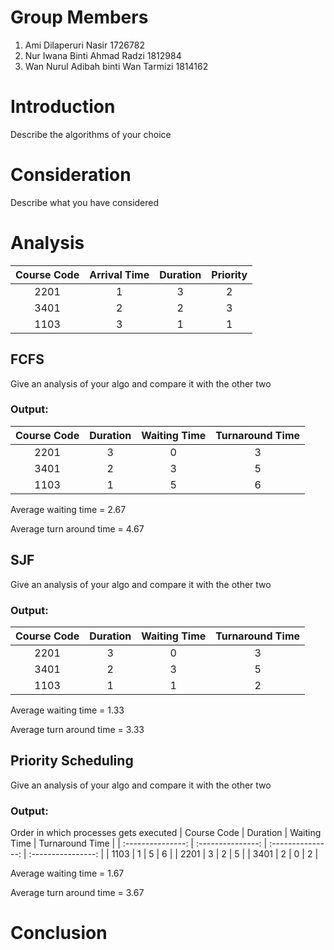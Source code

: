 # Group Members

1. Ami Dilaperuri Nasir  1726782
2. Nur Iwana Binti Ahmad Radzi 1812984
3. Wan Nurul Adibah binti Wan Tarmizi 1814162

# Introduction

Describe the algorithms of your choice

# Consideration

Describe what you have considered

# Analysis

| Course Code| Arrival Time | Duration | Priority |
| :---------------: | :---------------: | :---------------: | :----------------: |
| 2201 | 1 | 3 | 2 |
| 3401 | 2 | 2 | 3 |
| 1103 | 3 | 1 | 1 |

## FCFS

Give an analysis of your algo and compare it with the other two

### Output:

| Course Code | Duration | Waiting Time | Turnaround Time |
| :---------------: | :---------------: | :---------------: | :----------------: |
| 2201 | 3 | 0 | 3 |
| 3401 | 2 | 3 | 5 |
| 1103 | 1 | 5 | 6 |

Average waiting time = 2.67

Average turn around time = 4.67

## SJF

Give an analysis of your algo and compare it with the other two

### Output:

| Course Code | Duration | Waiting Time | Turnaround Time |
| :---------------: | :---------------: | :---------------: | :----------------: |
| 2201 | 3 | 0 | 3 |
| 3401 | 2 | 3 | 5 |
| 1103 | 1 | 1 | 2 |

Average waiting time = 1.33

Average turn around time = 3.33

## Priority Scheduling

Give an analysis of your algo and compare it with the other two

### Output:

Order in which processes gets executed
| Course Code | Duration | Waiting Time | Turnaround Time |
| :---------------: | :---------------: | :---------------: | :----------------: |
| 1103 | 1 | 5 | 6 |
| 2201 | 3 | 2 | 5 |
| 3401 | 2 | 0 | 2 |

Average waiting time = 1.67

Average turn around time = 3.67

# Conclusion

